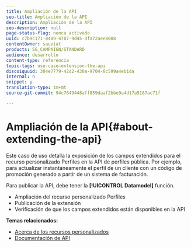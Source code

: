 ```yaml
---
title: Ampliación de la API
seo-title: Ampliación de la API
description: Ampliación de la API
seo-description: null
page-status-flag: nunca activado
uuid: c7b9c171-0409-4707-9d45-3fa72aee8008
contentOwner: sauviat
products: SG_CAMPAIGN/STANDARD
audience: desarrollo
content-type: referencia
topic-tags: use-case—extension-the-api
discoiquuid: 304e7779-42d2-430a-9704-8c599a4eb1da
internal: n
snippet: y
translation-type: tm+mt
source-git-commit: 94c7649448aff859daaf2bbe9a4d17a5187ac71f

---
```



# Ampliación de la API{#about-extending-the-api}

Este caso de uso detalla la exposición de los campos extendidos para el recurso personalizado Perfiles en la API de perfiles pública. Por ejemplo, para actualizar instantáneamente el perfil de un cliente con un código de promoción generado a partir de un sistema de facturación.

Para publicar la API, debe tener la **[!UICONTROL Datamodel]** función.

* Ampliación del recurso personalizado Perfiles
* Publicación de la extensión
* Verificación de que los campos extendidos están disponibles en la API

**Temas relacionados:**

* [Acerca de los recursos personalizados](../../developing/using/data-model-concepts.md)
* [Documentación de API](https://final-docs.campaign.adobe.com/doc/standard/en/api/ACS_API.html)


